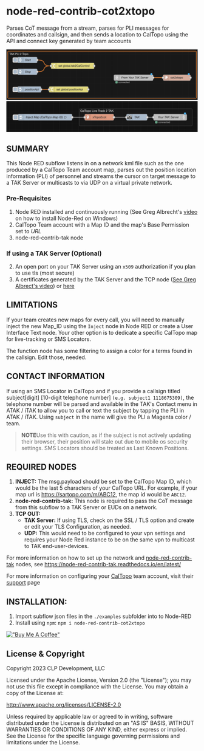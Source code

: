 # node-red-contrib-cot2xtopo
Parses CoT message from a stream, parses for PLI messages for coordinates and callsign, and then sends a location to CalTopo using the API and connect key generated by team accounts

<img src="docs/tak-pli-to-caltopo flow diagram.png" width="800"/>
<img src="docs/topo-pli-to-tak flow diagram.png" width="800"/>

## SUMMARY

This Node RED subflow listens in on a network kml file such as the one produced by a CalTopo Team account map, parses out the position location information (PLI) of personnel and streams the cursor on target message to a TAK Server or multicasts to via UDP on a virtual private network. 

### Pre-Requisites
1. Node RED installed and continuously running (See Greg Albrecht's [video](https://youtu.be/1mHphHhX4lk) on how to install Node-Red on Windows)
2. CalTopo Team account with a Map ID and the map's Base Permission set to *URL*
3. node-red-contrib-tak node

### If using a TAK Server (Optional)
2. An open port on your TAK Server using an `x509` authorization if you plan to use tls (most secure)
3. A certificates generated by the TAK Server and the TCP node ([See Greg Albrect's video](https://youtu.be/5i-y3Nc01Hs)) or [here]([https://node-red-contrib-tak.readthedocs.io/en/latest/](https://node-red-contrib-tak.readthedocs.io/en/latest/tls/))

## LIMITATIONS
If your team creates new maps for every call, you will need to manually inject the new Map_ID using the `Inject` node in Node RED or create a User Interface Text node.  Your other option is to dedicate a specific CalTopo map for live-tracking or SMS Locators.

The function node has some filtering to assign a color for a terms found in the callsign.  Edit those, needed.

## CONTACT INFORMATION
If using an SMS Locator in CalTopo and if you provide a callsign titled subject[digit] [10-digit telephone number] `(e.g. subject1 1118675309)`, the telephone number will be parsed and available in the TAK's Contact menu in ATAK / iTAK to allow you to call or text the subject by tapping the PLI in ATAK / iTAK.  Using `subject` in the name will give the PLI a Magenta color / team.

> **NOTE**Use this with caution, as if the subject is not actively updating their browser, their position will stale out due to mobile os security settings.  SMS Locators should be treated as Last Known Positions.

## REQUIRED NODES
1. **INJECT:**  The msg.payload should be set to the CalTopo Map ID, which would be the last 5 characters of your CalTopo URL.  For example, if your map url is https://sartopo.com/m/ABC12, the map id would be `ABC12`.
2. **node-red-contrib-tak:**  This node is required to pass the CoT message from this subflow to a TAK Server or EUDs on a network. 
3. **TCP OUT:** 
   - **TAK Server:** If using TLS, check on the SSL / TLS option and create or edit your TLS Configuration, as needed.
   - **UDP:** This would need to be configured to your vpn settings and requires your Node Red instance to be on the same vpn to multicast to TAK end-user-devices.

For more information on how to set up the network and [node-red-contrib-tak](https://node-red-contrib-tak.readthedocs.io/en/latest/) nodes, see https://node-red-contrib-tak.readthedocs.io/en/latest/

For more information on configuring your [CalTopo](https://caltopo.com) team account, visit their [support](https://training.caltopo.com/all_users/team-accounts) page 

## INSTALLATION:
1. Import subflow json files in the `./examples` subfolder into to Node-RED
2. Install using `npm`:  `npm i node-red-contrib-cot2xtopo`

[!["Buy Me A Coffee"](https://www.buymeacoffee.com/assets/img/custom_images/orange_img.png)](https://www.buymeacoffee.com/F8wrYstBHy)

## License & Copyright

Copyright 2023 CLP Development, LLC

Licensed under the Apache License, Version 2.0 (the "License"); you may not use this file except in compliance with the License. You may obtain a copy of the License at:

http://www.apache.org/licenses/LICENSE-2.0

Unless required by applicable law or agreed to in writing, software distributed under the License is distributed on an "AS IS" BASIS, WITHOUT WARRANTIES OR CONDITIONS OF ANY KIND, either express or implied. See the License for the specific language governing permissions and limitations under the License.
